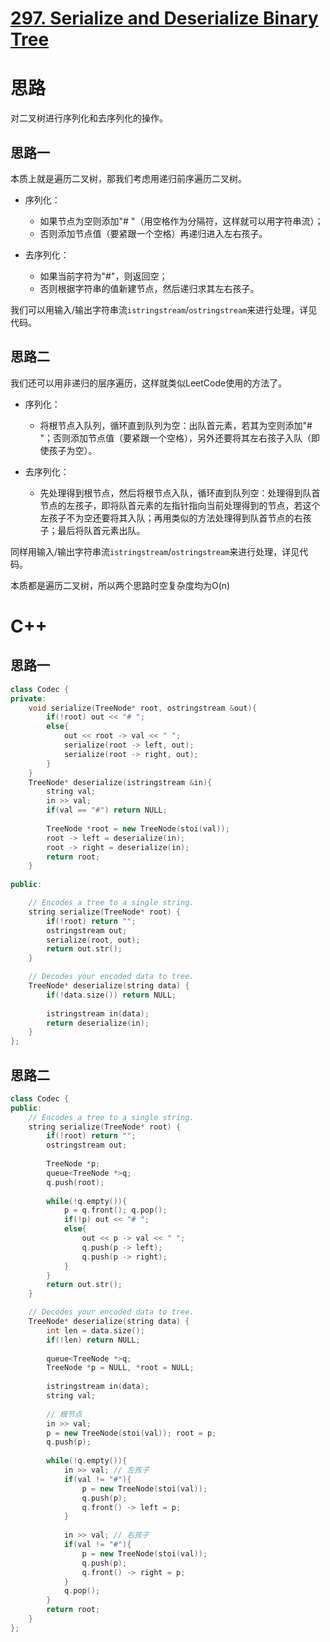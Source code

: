 # [297. Serialize and Deserialize Binary Tree](https://leetcode.com/problems/serialize-and-deserialize-binary-tree/)

# 思路
对二叉树进行序列化和去序列化的操作。

## 思路一
本质上就是遍历二叉树，那我们考虑用递归前序遍历二叉树。
* 序列化：
    * 如果节点为空则添加"# "（用空格作为分隔符，这样就可以用字符串流）；
    * 否则添加节点值（要紧跟一个空格）再递归进入左右孩子。

* 去序列化：
    * 如果当前字符为"#"，则返回空；
    * 否则根据字符串的值新建节点，然后递归求其左右孩子。

我们可以用输入/输出字符串流`istringstream`/`ostringstream`来进行处理，详见代码。

## 思路二
我们还可以用非递归的层序遍历，这样就类似LeetCode使用的方法了。

* 序列化：
    * 将根节点入队列，循环直到队列为空：出队首元素，若其为空则添加"# "；否则添加节点值（要紧跟一个空格），另外还要将其左右孩子入队（即使孩子为空）。

* 去序列化：
    * 先处理得到根节点，然后将根节点入队，循环直到队列空：处理得到队首节点的左孩子，即将队首元素的左指针指向当前处理得到的节点，若这个左孩子不为空还要将其入队；再用类似的方法处理得到队首节点的右孩子；最后将队首元素出队。

同样用输入/输出字符串流`istringstream`/`ostringstream`来进行处理，详见代码。

本质都是遍历二叉树，所以两个思路时空复杂度均为O(n)

# C++
## 思路一
``` C++
class Codec {
private:
    void serialize(TreeNode* root, ostringstream &out){
        if(!root) out << "# ";
        else{
            out << root -> val << " ";
            serialize(root -> left, out);
            serialize(root -> right, out);
        }
    }
    TreeNode* deserialize(istringstream &in){
        string val;
        in >> val;
        if(val == "#") return NULL;
        
        TreeNode *root = new TreeNode(stoi(val));
        root -> left = deserialize(in);
        root -> right = deserialize(in);
        return root;
    }
        
public:

    // Encodes a tree to a single string.
    string serialize(TreeNode* root) {
        if(!root) return "";
        ostringstream out;
        serialize(root, out);
        return out.str();   
    }

    // Decodes your encoded data to tree.
    TreeNode* deserialize(string data) {
        if(!data.size()) return NULL;
        
        istringstream in(data);
        return deserialize(in);
    }
};
```

## 思路二
``` C++
class Codec {
public:
    // Encodes a tree to a single string.
    string serialize(TreeNode* root) {
        if(!root) return "";
        ostringstream out;
        
        TreeNode *p;
        queue<TreeNode *>q;
        q.push(root);
        
        while(!q.empty()){
            p = q.front(); q.pop();
            if(!p) out << "# ";
            else{
                out << p -> val << " ";
                q.push(p -> left);
                q.push(p -> right);
            }
        }
        return out.str();
    }

    // Decodes your encoded data to tree.
    TreeNode* deserialize(string data) {
        int len = data.size();
        if(!len) return NULL;
        
        queue<TreeNode *>q;
        TreeNode *p = NULL, *root = NULL;
        
        istringstream in(data);
        string val;
        
        // 根节点
        in >> val;
        p = new TreeNode(stoi(val)); root = p;
        q.push(p);
        
        while(!q.empty()){
            in >> val; // 左孩子
            if(val != "#"){
                p = new TreeNode(stoi(val)); 
                q.push(p);
                q.front() -> left = p;
            }
            
            in >> val; // 右孩子
            if(val != "#"){
                p = new TreeNode(stoi(val)); 
                q.push(p);
                q.front() -> right = p;
            }
            q.pop();
        }
        return root;
    }
};
```